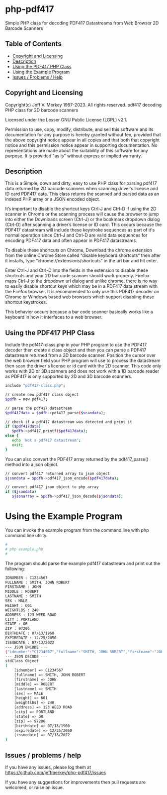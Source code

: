
# php-pdf417 <!-- omit in toc -->

Simple PHP class for decoding PDF417 Datastreams from Web Browser 2D Barcode Scanners

## Table of Contents <!-- omit in toc -->
- [Copyright and Licensing](#copyright-and-licensing)
- [Description](#description)
- [Using the PDF417 PHP Class](#using-the-pdf427-php-class)
- [Using the Example Program](#using-the-example-program)
- [Issues / Problems / Help](#issues--problems--help)

## Copyright and Licensing

Copyright(c) Jeff V. Merkey 1997-2023.  All rights reserved.
pdf417 decoding PHP class for 2D barcode scanners

Licensed under the Lesser GNU Public License (LGPL) v2.1.

Permission to use, copy, modify, distribute, and sell this software and its
documentation for any purpose is hereby granted without fee, provided that
the above copyright notice appear in all copies and that both that
copyright notice and this permission notice appear in supporting
documentation.  No representations are made about the suitability of
this software for any purpose.  It is provided "as is" without express or
implied warranty.

## Description

This is a Simple, down and dirty, easy to use PHP class for parsing
pdf417 data returned by 2D barcode scanners when scanning driver’s
license and ID card PDF417 data. This class returns the scanned and
parsed data as an indexed PHP array or a JSON encoded object.

It’s important to disable the shortcut keys Ctrl-J and Ctrl-D if using
the 2D scanner in Chrome or the scanning process will cause the browser
to jump into either the Downloads screen (Ctrl-J) or the bookmark
dropdown dialog (Ctrl-D) after scanning a driver’s license or ID card.
This occurs because the PDF417 datastream will include these keystroke
sequences as part of it's normal operation since Ctrl-J and Ctrl-D 
are valid data sequences for encoding PDF417 data and often appear
in PDF417 datastreams.  

To disable these shortcuts on Chrome, Download the chrome extension from 
the online Chrome Store called “disable keyboard shortcuts” then after it 
installs, type “chrome://extensions/shortcuts” in the url bar and hit enter. 

Enter Ctrl-J and Ctrl-D into the fields in the extension to disable these 
shortcuts and your 2D bar code scanner should work properly. Firefox maps 
Ctrl-J to the dropdown url dialog and unlike chrome, there is no way to 
easily disable shortcut keys which may be in a PDF417 data stream with 
the Firefox browser. It is recommended to only use this PDF417 decoder 
on Chrome or Windows based web browsers which support disabling these 
shortcut keystrokes.

This behavior occurs because a bar code scanner basically works like a
keyboard in how it interfaces to a web browser.

## Using the PDF417 PHP Class

Include the pdf417-class.php in your PHP program to use the PDF417 
decoder then create a class object and then you can parse a PDF417 
datastream returned from a 2D barcode scanner.  Position the cursor
over the web browser field your PHP program will use to process the 
datastream then scan the driver's license or id card with the 2D 
scanner.  This code only works with 2D or 3D scanners and does
not work with a 1D barcode reader as PDF417 is only supported by
2D and 3D barcode scanners.

```sh
include "pdf417-class.php";

// create new pdf417 class object
$pdfh = new pdf417;

// parse the pdf417 datastream 
$pdf417data = $pdfh->pdf417_parse($scandata); 

// check if a pdf417 datastream was detected and print it
if ($pdf417data)
   $pdfh->pdf417_printf($pdf417data);
else {
   echo 'Not a pdf417 datastream';
   exit;
}
```

You can also convert the PDF417 array returned by the pdf417_parse() 
method into a json object.

```sh
// convert pdf417 returned array to json object
$jsondata = $pdfh->pdf417_json_encode($pdf417data);

// convert pdf417 json object to php array
if ($jsondata)
   $jsonarray = $pdfh->pdf417_json_decode($jsondata);
```

# Using the Example Program

You can invoke the example program from the command line with php command
line utility.

```sh
# 
# php example.php
#
```

The program should parse the example pdf417 datastream and print out the 
following:

```sh
IDNUMBER : C1234567
FULLNAME : SMITH, JOHN ROBERT
FIRSTNAME : JOHN
MIDDLE : ROBERT
LASTNAME : SMITH
SEX : MALE
HEIGHT : 601
WEIGHTLBS : 240
ADDRESS : 123 WEED ROAD
CITY : PORTLAND
STATE : OR
ZIP : 97206
BIRTHDATE : 07/13/1960
EXPIREDATE : 12/25/2050
ISSUEDATE : 07/13/2022
--- JSON ENCODE ---
{"idnumber":"C1234567","fullname":"SMITH, JOHN ROBERT","firstname":"JOHN","middle":"ROBERT","lastname":"SMITH","sex":"MALE","height":"601","weightlbs":"240","address":"123 WEED ROAD","city":"PORTLAND","state":"OR","zip":"97206","birthdate":"07\/13\/1960","expiredate":"12\/25\/2050","issuedate":"07\/13\/2022"}
--- JSON DECODE ---
stdClass Object
(
    [idnumber] => C1234567
    [fullname] => SMITH, JOHN ROBERT
    [firstname] => JOHN
    [middle] => ROBERT
    [lastname] => SMITH
    [sex] => MALE
    [height] => 601
    [weightlbs] => 240
    [address] => 123 WEED ROAD
    [city] => PORTLAND
    [state] => OR
    [zip] => 97206
    [birthdate] => 07/13/1960
    [expiredate] => 12/25/2050
    [issuedate] => 07/13/2022
)

```

## Issues / problems / help

If you have any issues, please log them at <https://github.com/jeffmerkey/php-pdf417/issues>

If you have any suggestions for improvements then pull requests are
welcomed, or raise an issue.
